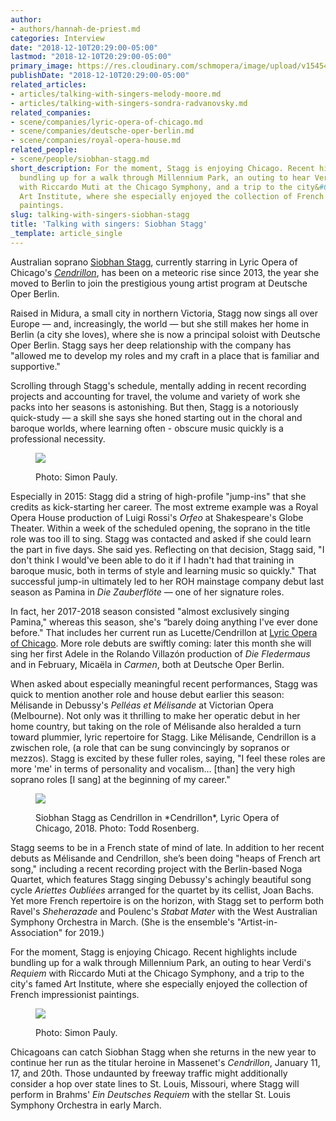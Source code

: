 ```yaml
---
author:
- authors/hannah-de-priest.md
categories: Interview
date: "2018-12-10T20:29:00-05:00"
lastmod: "2018-12-10T20:29:00-05:00"
primary_image: https://res.cloudinary.com/schmopera/image/upload/v1545409169/media/webhook-uploads/1544491721633/sqSiobhan_StaggSimonPauly2018_13.jpg.jpg
publishDate: "2018-12-10T20:29:00-05:00"
related_articles:
- articles/talking-with-singers-melody-moore.md
- articles/talking-with-singers-sondra-radvanovsky.md
related_companies:
- scene/companies/lyric-opera-of-chicago.md
- scene/companies/deutsche-oper-berlin.md
- scene/companies/royal-opera-house.md
related_people:
- scene/people/siobhan-stagg.md
short_description: For the moment, Stagg is enjoying Chicago. Recent highlights include
  bundling up for a walk through Millennium Park, an outing to hear Verdi&#039;s Requiem
  with Riccardo Muti at the Chicago Symphony, and a trip to the city&#039;s famed
  Art Institute, where she especially enjoyed the collection of French impressionist
  paintings.
slug: talking-with-singers-siobhan-stagg
title: 'Talking with singers: Siobhan Stagg'
_template: article_single
---
```


Australian soprano [Siobhan Stagg](/scene/people/siobhan-stagg/), currently starring in Lyric Opera of Chicago's [*Cendrillon*](/actual-magic-in-chicago-lyrics-cendrillon/), has been on a meteoric rise since 2013, the year she moved to Berlin to join the prestigious young artist program at Deutsche Oper Berlin. 

Raised in Midura, a small city in northern Victoria, Stagg now sings all over Europe — and, increasingly, the world — but she still makes her home in Berlin (a city she loves), where she is now a principal soloist with Deutsche Oper Berlin. Stagg says her deep relationship with the company has "allowed me to develop my roles and my craft in a place that is familiar and supportive."

Scrolling through Stagg's schedule, mentally adding in recent recording projects and accounting for travel, the volume and variety of work she packs into her seasons is astonishing. But then, Stagg is a notoriously quick-study — a skill she says she honed starting out in the choral and baroque worlds, where learning often - obscure music quickly is a professional necessity.

<figure data-type="image">

![](https://res.cloudinary.com/schmopera/image/upload/v1545409169/media/webhook-uploads/1544491638863/Siobhan_StaggSimonPauly2018_3.jpg.jpg)

<figcaption>Photo: Simon Pauly.</figcaption>
</figure>

Especially in 2015: Stagg did a string of high-profile "jump-ins" that she credits as kick-starting her career. The most extreme example was a Royal Opera House production of Luigi Rossi's *Orfeo* at Shakespeare's Globe Theater. Within a week of the scheduled opening, the soprano in the title role was too ill to sing. Stagg was contacted and asked if she could learn the part in five days. She said yes. Reflecting on that decision, Stagg said, "I don't think I would've been able to do it if I hadn't had that training in baroque music, both in terms of style and learning music so quickly." That successful jump-in ultimately led to her ROH mainstage company debut last season as Pamina in *Die Zauberflöte* — one of her signature roles.

In fact, her 2017-2018 season consisted "almost exclusively singing Pamina," whereas this season, she's “barely doing anything I've ever done before." That includes her current run as Lucette/Cendrillon at [Lyric Opera of Chicago](/actual-magic-in-chicago-lyrics-cendrillon/). More role debuts are swiftly coming: later this month she will sing her first Adele in the Rolando Villazón production of *Die Fledermaus* and in February, Micaëla in *Carmen*, both at Deutsche Oper Berlin. 

When asked about especially meaningful recent performances, Stagg was quick to mention another role and house debut earlier this season: Mélisande in Debussy's *Pelléas et Mélisande* at Victorian Opera (Melbourne). Not only was it thrilling to make her operatic debut in her home country, but taking on the role of Mélisande also heralded a turn toward plummier, lyric repertoire for Stagg. Like Mélisande, Cendrillon is a zwischen role, (a role that can be sung convincingly by sopranos or mezzos). Stagg is excited by these fuller roles, saying, "I feel these roles are more 'me' in terms of personality and vocalism… [than] the very high soprano roles [I sang] at the beginning of my career."

<figure data-type="image">

![](https://res.cloudinary.com/schmopera/image/upload/v1545409169/media/webhook-uploads/1544491683634/SiobhanStagg_CENDRILLON_LyricOperaofChicago_LYR181128_215_c.jpg.jpg)

<figcaption>Siobhan Stagg as Cendrillon in *Cendrillon*, Lyric Opera of Chicago, 2018. Photo: Todd Rosenberg.</figcaption>
</figure>

Stagg seems to be in a French state of mind of late. In addition to her recent debuts as Mélisande and Cendrillon, she’s been doing "heaps of French art song," including a recent recording project with the Berlin-based Noga Quartet, which features Stagg singing Debussy's achingly beautiful song cycle *Ariettes Oubliées* arranged for the quartet by its cellist, Joan Bachs. Yet more French repertoire is on the horizon, with Stagg set to perform both Ravel's *Sheherazade* and Poulenc's *Stabat Mater* with the West Australian Symphony Orchestra in March. (She is the ensemble's "Artist-in-Association" for 2019.)

For the moment, Stagg is enjoying Chicago. Recent highlights include bundling up for a walk through Millennium Park, an outing to hear Verdi's *Requiem* with Riccardo Muti at the Chicago Symphony, and a trip to the city's famed Art Institute, where she especially enjoyed the collection of French impressionist paintings.

<figure data-type="image">

![](https://res.cloudinary.com/schmopera/image/upload/v1545409169/media/webhook-uploads/1544491648891/Siobhan_StaggSimonPauly2018_11.jpg.jpg)

<figcaption>Photo: Simon Pauly.</figcaption>
</figure>

Chicagoans can catch Siobhan Stagg when she returns in the new year to continue her run as the titular heroine in Massenet's *Cendrillon*, January 11, 17, and 20th. Those undaunted by freeway traffic might additionally consider a hop over state lines to St. Louis, Missouri, where Stagg will perform in Brahms' *Ein Deutsches Requiem* with the stellar St. Louis Symphony Orchestra in early March.
